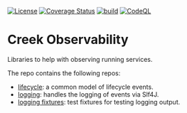 [![License](https://img.shields.io/badge/License-Apache%202.0-blue.svg)](https://opensource.org/licenses/Apache-2.0)
[![Coverage Status](https://coveralls.io/repos/github/creek-service/creek-observability/badge.svg?branch=main)](https://coveralls.io/github/creek-service/creek-observability?branch=main)
[![build](https://github.com/creek-service/creek-observability/actions/workflows/gradle.yml/badge.svg)](https://github.com/creek-service/creek-observability/actions/workflows/gradle.yml)
[![CodeQL](https://github.com/creek-service/creek-observability/actions/workflows/codeql.yml/badge.svg)](https://github.com/creek-service/creek-observability/actions/workflows/codeql.yml)

# Creek Observability

Libraries to help with observing running services.

The repo contains the following repos:

* [lifecycle](lifecycle): a common model of lifecycle events.
* [logging](logging): handles the logging of events via Slf4J.
* [logging fixtures](logging-fixtures): test fixtures for testing logging output.

